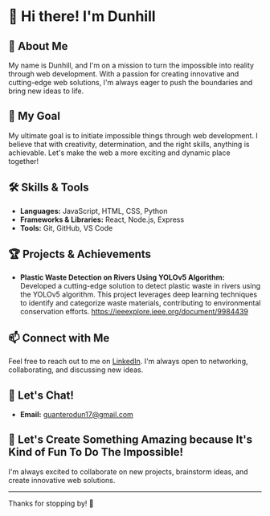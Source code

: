 # 👋 Hi there! I'm Dunhill

## 🌟 About Me
My name is Dunhill, and I'm on a mission to turn the impossible into reality through web development. With a passion for creating innovative and cutting-edge web solutions, I'm always eager to push the boundaries and bring new ideas to life.

## 🎯 My Goal
My ultimate goal is to initiate impossible things through web development. I believe that with creativity, determination, and the right skills, anything is achievable. Let's make the web a more exciting and dynamic place together!

## 🛠️ Skills & Tools
- **Languages:** JavaScript, HTML, CSS, Python
- **Frameworks & Libraries:** React, Node.js, Express
- **Tools:** Git, GitHub, VS Code

## 🏆 Projects & Achievements
- **Plastic Waste Detection on Rivers Using YOLOv5 Algorithm:** Developed a cutting-edge solution to detect plastic waste in rivers using the YOLOv5 algorithm. This project leverages deep learning techniques to identify and categorize waste materials, contributing to environmental conservation efforts. https://ieeexplore.ieee.org/document/9984439

## 📫 Connect with Me
Feel free to reach out to me on [LinkedIn](https://www.linkedin.com/in/dunhill-guantero-a351932b5/). I'm always open to networking, collaborating, and discussing new ideas.

## 💬 Let's Chat!
- **Email:** guanterodun17@gmail.com

## 🚀 Let's Create Something Amazing because It's Kind of Fun To Do The Impossible!
I'm always excited to collaborate on new projects, brainstorm ideas, and create innovative web solutions.

---

Thanks for stopping by! 🫡

